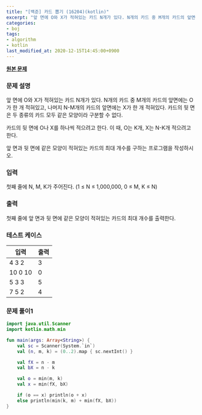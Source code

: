 ```yaml
---
title: "[백준] 카드 뽑기 (16204)(kotlin)"
excerpt: "앞 면에 O와 X가 적혀있는 카드 N개가 있다. N개의 카드 중 M개의 카드의 앞면에는 O가 한 개 적혀있고, 나머지 N-M개의 카드의 앞면에는 X가 한 개 적혀있다. 카드의 뒷 면은 두 종류의 카드 모두 같은 모양이라 구분할 수 없다."
categories:
- boj
tags:
- algorithm
- kotlin
last_modified_at: 2020-12-15T14:45:00+0900
---
```


**[원본 문제](https://www.acmicpc.net/problem/16204)**

### 문제 설명

앞 면에 O와 X가 적혀있는 카드 N개가 있다. N개의 카드 중 M개의 카드의 앞면에는 O가 한 개 적혀있고, 나머지 N\-M개의 카드의 앞면에는 X가 한 개 적혀있다. 카드의 뒷 면은 두 종류의 카드 모두 같은 모양이라 구분할 수 없다.

카드의 뒷 면에 O나 X를 하나씩 적으려고 한다. 이 때, O는 K개, X는 N\-K개 적으려고 한다.

앞 면과 뒷 면에 같은 모양이 적혀있는 카드의 최대 개수를 구하는 프로그램을 작성하시오.

### 입력

첫째 줄에 N, M, K가 주어진다. (1 ≤ N ≤ 1,000,000, 0 ≤ M, K ≤ N)

### 출력

첫째 줄에 앞 면과 뒷 면에 같은 모양이 적혀있는 카드의 최대 개수를 출력한다.

### 테스트 케이스

|입력|출력|
|-----|-----|
|4 3 2|3|
|10 0 10|0|
|5 3 3|5|
|7 5 2|4|

### 문제 풀이1 
```kotlin
import java.util.Scanner
import kotlin.math.min

fun main(args: Array<String>) {
    val sc = Scanner(System.`in`)
    val (n, m, k) = (0..2).map { sc.nextInt() }

    val fX = n - m
    val bX = n - k

    val o = min(m, k)
    val x = min(fX, bX)

    if (o == x) println(o + x)
    else println(min(k, m) + min(fX, bX))
}
```
